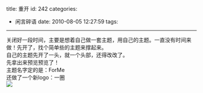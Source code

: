 title: 重开
id: 242
categories:
  - 闲言碎语
date: 2010-08-05 12:27:59
tags:
---

关闭好一段时间，主要是想着自己做一套主题，用自己的主题。一直没有时间来做！先开了，找个简单些的主题来撑起来。
</br>自己的主题先开了一头，就一个头部，还得改改了。
</br>先拿出来预览预览了！
</br>主题名字定的是：ForMe
</br>还做了一个新logo：一圈
</br>![](http://m3.img.libdd.com/farm5/2012/0822/14/5908F4E8C9EBB6F91065DA2148410DE55D8D038D7D8E_500_255.jpg)</img>